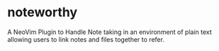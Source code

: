 # noteworthy
A NeoVim Plugin to Handle Note taking in an environment of plain text allowing users to link notes and files together to refer.

